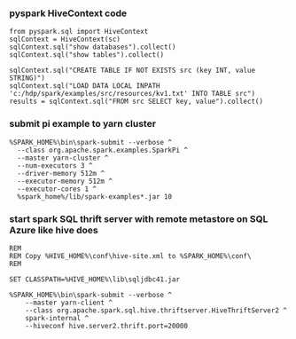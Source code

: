 


### pyspark HiveContext code


    from pyspark.sql import HiveContext
    sqlContext = HiveContext(sc)
    sqlContext.sql("show databases").collect()
    sqlContext.sql("show tables").collect()

    sqlContext.sql("CREATE TABLE IF NOT EXISTS src (key INT, value STRING)")
    sqlContext.sql("LOAD DATA LOCAL INPATH 'c:/hdp/spark/examples/src/resources/kv1.txt' INTO TABLE src")
    results = sqlContext.sql("FROM src SELECT key, value").collect()




### submit pi example to yarn cluster

    %SPARK_HOME%\bin\spark-submit --verbose ^
      --class org.apache.spark.examples.SparkPi ^
      --master yarn-cluster ^
      --num-executors 3 ^
      --driver-memory 512m ^
      --executor-memory 512m ^
      --executor-cores 1 ^
      %spark_home%/lib/spark-examples*.jar 10  


### start spark SQL thrift server with remote metastore on SQL Azure like hive does

    REM
    REM Copy %HIVE_HOME%\conf\hive-site.xml to %SPARK_HOME%\conf\
    REM

    SET CLASSPATH=%HIVE_HOME%\lib\sqljdbc41.jar

    %SPARK_HOME%\bin\spark-submit --verbose ^
        --master yarn-client ^
        --class org.apache.spark.sql.hive.thriftserver.HiveThriftServer2 ^
        spark-internal ^
        --hiveconf hive.server2.thrift.port=20000
